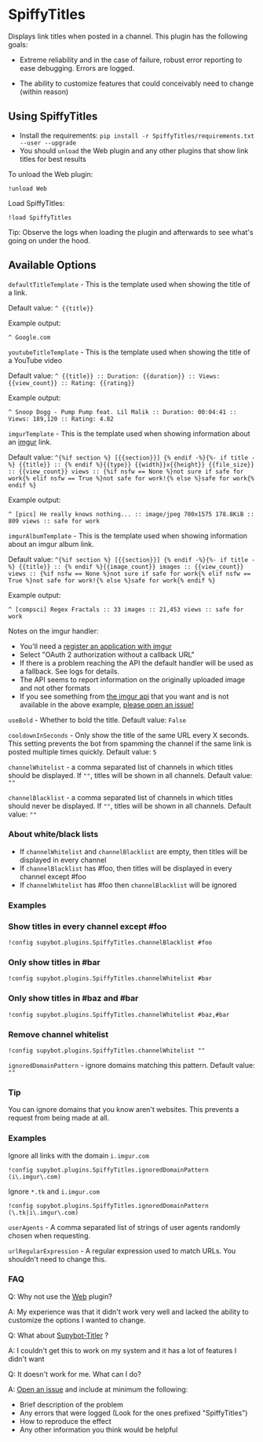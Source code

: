 # SpiffyTitles #

Displays link titles when posted in a channel. This plugin has the following goals:

- Extreme reliability and in the case of failure, robust error reporting to ease debugging. Errors
are logged.

- The ability to customize features that could conceivably need to change (within reason)

## Using SpiffyTitles ##
- Install the requirements: `pip install -r SpiffyTitles/requirements.txt --user --upgrade`
- You should `unload` the Web plugin and any other plugins that show link titles for best results

To unload the Web plugin:

    !unload Web

Load SpiffyTitles:
    
    !load SpiffyTitles

Tip: Observe the logs when loading the plugin and afterwards to see what's going on under the hood.

## Available Options ##

`defaultTitleTemplate` - This is the template used when showing the title of a link. 

Default value: `^ {{title}}`

Example output:

    ^ Google.com

`youtubeTitleTemplate` - This is the template used when showing the title of a YouTube video

Default value: `^ {{title}} :: Duration: {{duration}} :: Views: {{view_count}} :: Rating: {{rating}}`

Example output:

    ^ Snoop Dogg - Pump Pump feat. Lil Malik :: Duration: 00:04:41 :: Views: 189,120 :: Rating: 4.82

`imgurTemplate` - This is the template used when showing information about an [imgur](https://imgur.com) link.

Default value: `^{%if section %} [{{section}}] {% endif -%}{%- if title -%} {{title}} :: {% endif %}{{type}} {{width}}x{{height}} {{file_size}} :: {{view_count}} views :: {%if nsfw == None %}not sure if safe for work{% elif nsfw == True %}not safe for work!{% else %}safe for work{% endif %}`

Example output:

    ^ [pics] He really knows nothing... :: image/jpeg 700x1575 178.8KiB :: 809 views :: safe for work

`imgurAlbumTemplate` - This is the template used when showing information about an imgur album link.

Default value: `^{%if section %} [{{section}}] {% endif -%}{%- if title -%} {{title}} :: {% endif %}{{image_count}} images :: {{view_count}} views :: {%if nsfw == None %}not sure if safe for work{% elif nsfw == True %}not safe for work!{% else %}safe for work{% endif %}`

Example output:
    
    ^ [compsci] Regex Fractals :: 33 images :: 21,453 views :: safe for work

Notes on the imgur handler: 

- You'll need a [register an application with imgur](https://api.imgur.com/oauth2/addclient)
- Select "OAuth 2 authorization without a callback URL"
- If there is a problem reaching the API the default handler will be used as a fallback. See logs for details.
- The API seems to report information on the originally uploaded image and not other formats
- If you see something from [the imgur api](https://api.imgur.com/models/image) that you want and is not available
in the above example, [please open an issue!](https://github.com/prgmrbill/limnoria-plugins/issues/new)

`useBold` - Whether to bold the title. Default value: `False`

`cooldownInSeconds` - Only show the title of the same URL every X seconds. This setting prevents the
bot from spamming the channel if the same link is posted multiple times quickly. Default value: `5`

`channelWhitelist` - a comma separated list of channels in which titles should be displayed. If `""`,
titles will be shown in all channels. Default value: `""`

`channelBlacklist` - a comma separated list of channels in which titles should never be displayed. If `""`,
titles will be shown in all channels. Default value: `""`

### About white/black lists ###

- If `channelWhitelist` and `channelBlacklist` are empty, then titles will be displayed in every channel
- If `channelBlacklist` has #foo, then titles will be displayed in every channel except #foo
- If `channelWhitelist` has #foo then `channelBlacklist` will be ignored

### Examples ###


### Show titles in every channel except #foo ###

    !config supybot.plugins.SpiffyTitles.channelBlacklist #foo

### Only show titles in #bar ###

    !config supybot.plugins.SpiffyTitles.channelWhitelist #bar

### Only show titles in #baz and #bar ###

    !config supybot.plugins.SpiffyTitles.channelWhitelist #baz,#bar

### Remove channel whitelist ###
    
    !config supybot.plugins.SpiffyTitles.channelWhitelist ""

`ignoredDomainPattern` - ignore domains matching this pattern. Default value: `""`

### Tip ###

You can ignore domains that you know aren't websites. This prevents a request from being made at all.

### Examples ###

Ignore all links with the domain `i.imgur.com`

    !config supybot.plugins.SpiffyTitles.ignoredDomainPattern (i\.imgur\.com)

Ignore `*.tk` and `i.imgur.com`

    !config supybot.plugins.SpiffyTitles.ignoredDomainPattern (\.tk|i\.imgur\.com)

`userAgents` - A comma separated list of strings of user agents randomly chosen when requesting. 

`urlRegularExpression` - A regular expression used to match URLs. You shouldn't need to change this.

### FAQ ###

Q: Why not use the [Web](https://github.com/ProgVal/Limnoria/tree/master/plugins/Web) plugin?

A: My experience was that it didn't work very well and lacked the ability to customize the options
I wanted to change.

Q: What about [Supybot-Titler](https://github.com/reticulatingspline/Supybot-Titler) ?

A: I couldn't get this to work on my system and it has a lot of features I didn't want

Q: It doesn't work for me. What can I do?

A: [Open an issue](https://github.com/prgmrbill/limnoria-plugins/issues/new) and include at minimum the following:

- Brief description of the problem
- Any errors that were logged (Look for the ones prefixed "SpiffyTitles")
- How to reproduce the effect
- Any other information you think would be helpful
